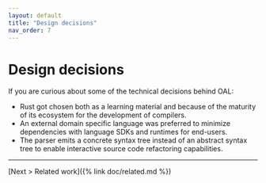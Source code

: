 ```yaml
---
layout: default
title: "Design decisions"
nav_order: 7
---
```


# Design decisions
If you are curious about some of the technical decisions behind OAL:
- Rust got chosen both as a learning material and because of the maturity of its ecosystem for the development of compilers.
- An external domain specific language was preferred to minimize dependencies with language SDKs and runtimes for end-users.
- The parser emits a concrete syntax tree instead of an abstract syntax tree to enable interactive source code refactoring capabilities.

---

[Next > Related work]({% link doc/related.md %})
